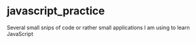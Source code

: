# javascript_practice
Several small snips of code or rather small applications I am using to learn JavaScript

